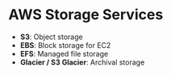 # AWS Storage Services

- **S3**: Object storage
- **EBS**: Block storage for EC2
- **EFS**: Managed file storage
- **Glacier / S3 Glacier**: Archival storage
